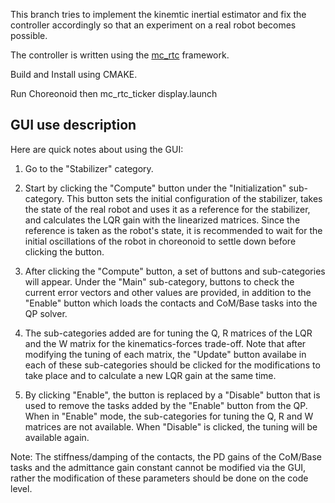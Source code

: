 This branch tries to implement the kinemtic inertial estimator and fix the controller accordingly so that an experiment on a real robot becomes possible. 

The controller is written using the [mc_rtc](https://jrl-umi3218.github.io/mc_rtc/index.html) framework.

Build and Install using CMAKE.

Run Choreonoid then mc_rtc_ticker display.launch

## GUI use description

Here are quick notes about using the GUI:

1. Go to the "Stabilizer" category.

2. Start by clicking the "Compute" button under the "Initialization" sub-category. This button sets the initial configuration of the stabilizer, takes the state of the real robot and uses it as a reference for the stabilizer, and calculates the LQR gain with the linearized matrices. Since the reference is taken as the robot's state, it is recommended to wait for the initial oscillations of the robot in choreonoid to settle down before clicking the button.

3. After clicking the "Compute" button, a set of buttons and sub-categories will appear. Under the "Main" sub-category, buttons to check the current error vectors and other values are provided, in addition to the "Enable" button which loads the contacts and CoM/Base tasks into the QP solver.

4. The sub-categories added are for tuning the Q, R matrices of the LQR and the W matrix for the kinematics-forces trade-off. Note that after modifying the tuning of each matrix, the "Update" button availabe in each of these sub-categories should be clicked for the modifications to take place and to calculate a new LQR gain at the same time.

5. By clicking "Enable", the button is replaced by a "Disable" button that is used to remove the tasks added by the "Enable" button from the QP. When in "Enable" mode, the sub-categories for tuning the Q, R and W matrices are not available. When "Disable" is clicked, the tuning will be available again.

Note: The stiffness/damping of the contacts, the PD gains of the CoM/Base tasks and the admittance gain constant cannot be modified via the GUI, rather the modification of these parameters should be done on the code level. 